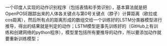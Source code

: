 一个印度人实现的动作识别程序（包括表情和手势识别），基本算法就是把OpenPOSE跟踪出来的人体各关键点与第0号关键点（脖子）计算距离（欧拉或cos距离），然后所有点的距离形成的数组交给一个训练好的LSTM分类器模型进行推导，得出的结果就是判定的动作；LSTM模型是事先训练好的（GitHub上有训练和创建网络的python程序），模型里包括所有要推导的动作，所以要添加动作就要重新训练模型；
